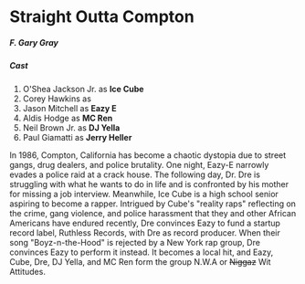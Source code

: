 <h1>Straight Outta Compton</h1>
<h5>F. Gary Gray</h5>

<h5>Cast</h5>

<ol>
  <li>O'Shea Jackson Jr. as <strong>Ice Cube</strong></li>
  <li>Corey Hawkins as <strongDr. Dre</strong></li>
  <li>Jason Mitchell as <strong>Eazy E</strong></li>
  <li>Aldis Hodge as <strong>MC Ren</strong></li>
  <li>Neil Brown Jr. as <strong>DJ Yella</strong></li>
  <li>Paul Giamatti  as <strong>Jerry Heller</strong></li>
</ol>

<p>In 1986, Compton, California has become a chaotic dystopia due to street gangs, drug dealers, and police brutality. One night, Eazy-E narrowly evades a police raid at a crack house. The following day, Dr. Dre is struggling with what he wants to do in life and is confronted by his mother for missing a job interview. Meanwhile, Ice Cube is a high school senior aspiring to become a rapper. Intrigued by Cube's "reality raps" reflecting on the crime, gang violence, and police harassment that they and other African Americans have endured recently, Dre convinces Eazy to fund a startup record label, Ruthless Records, with Dre as record producer. When their song "Boyz-n-the-Hood" is rejected by a New York rap group, Dre convinces Eazy to perform it instead. It becomes a local hit, and Eazy, Cube, Dre, DJ Yella, and MC Ren form the group N.W.A or <del>Niggaz</del> Wit Attitudes.</p>
